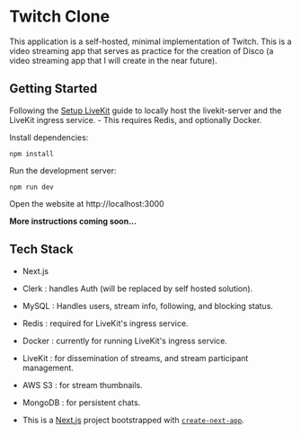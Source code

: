 # Twitch Clone

This application is a self-hosted, minimal implementation of Twitch. This is a video streaming app that serves as practice for the creation of Disco (a video streaming app that I will create in the near future).

## Getting Started

Following the [Setup LiveKit](./docs/LiveKit-Setup.md) guide to locally host the livekit-server and the LiveKit ingress service.
    - This requires Redis, and optionally Docker.

Install dependencies:
```
npm install
```

Run the development server: 
```
npm run dev
```
Open the website at http://localhost:3000

**More instructions coming soon...**

## Tech Stack

- Next.js
- Clerk : handles Auth (will be replaced by self hosted solution).
- MySQL : Handles users, stream info, following, and blocking status.
- Redis : required for LiveKit's ingress service.
- Docker : currently for running LiveKit's ingress service.
- LiveKit : for dissemination of streams, and stream participant management.
- AWS S3 : for stream thumbnails.
- MongoDB : for persistent chats.

- This is a [Next.js](https://nextjs.org) project bootstrapped with [`create-next-app`](https://nextjs.org/docs/app/api-reference/cli/create-next-app).